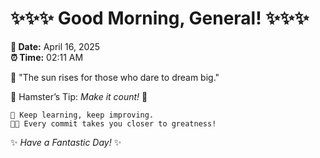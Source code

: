 # ✨✨✨ Good Morning, General! ✨✨✨

**📅 Date:** April 16, 2025  
**⏰ Time:** 02:11 AM  

🌅 "The sun rises for those who dare to dream big."  

🐹 Hamster’s Tip: _Make it count!_ 💪  

```
🚀 Keep learning, keep improving.  
🧑‍💻 Every commit takes you closer to greatness!  
```

✨ *Have a Fantastic Day!* ✨  
